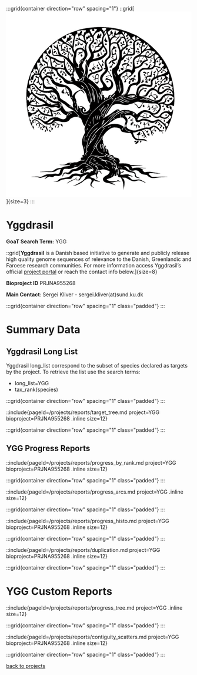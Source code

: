 :::grid{container direction="row" spacing="1"}
::grid[![GoaT](/static/images/YGG.png)]{size=3}
:::

# Yggdrasil

**GoaT Search Term:** YGG

::grid[**Yggdrasil** is a Danish based initiative to generate and publicly release high quality genome sequences of relevance to the Danish, Greenlandic and Faroese research communities. For more information access Yggdrasil’s official [project portal](http://yggdrasil-genome.dk) or reach the contact info below.]{size=8}

**Bioproject ID** PRJNA955268

**Main Contact**: Sergei Kliver - sergei.kliver(at)sund.ku.dk

:::grid{container direction="row" spacing="1" class="padded"}
:::

# Summary Data

## Yggdrasil Long List

Yggdrasil long_list correspond to the subset of species declared as targets by the project. To retrieve the list use the search terms:

- long_list=YGG
- tax_rank(species)

:::grid{container direction="row" spacing="1" class="padded"}
:::

::include{pageId=/projects/reports/target_tree.md project=YGG bioproject=PRJNA955268 .inline size=12}

:::grid{container direction="row" spacing="1" class="padded"}
:::

## YGG Progress Reports

::include{pageId=/projects/reports/progress_by_rank.md project=YGG bioproject=PRJNA955268 .inline size=12}

:::grid{container direction="row" spacing="1" class="padded"}
:::

::include{pageId=/projects/reports/progress_arcs.md project=YGG .inline size=12}

:::grid{container direction="row" spacing="1" class="padded"}
:::

::include{pageId=/projects/reports/progress_histo.md project=YGG bioproject=PRJNA955268 .inline size=12}

:::grid{container direction="row" spacing="1" class="padded"}
:::

::include{pageId=/projects/reports/duplication.md project=YGG bioproject=PRJNA955268 .inline size=12}

:::grid{container direction="row" spacing="1" class="padded"}
:::

# YGG Custom Reports

::include{pageId=/projects/reports/progress_tree.md project=YGG .inline size=12}

:::grid{container direction="row" spacing="1" class="padded"}
:::

::include{pageId=/projects/reports/contiguity_scatters.md project=YGG bioproject=PRJNA955268 .inline size=12}

:::grid{container direction="row" spacing="1" class="padded"}
:::

[back to projects](/projects)
